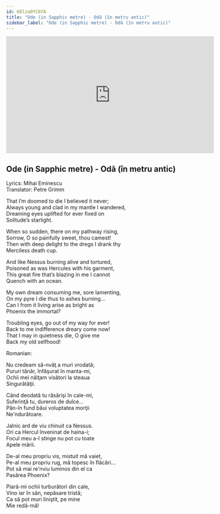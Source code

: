 ```yaml
---
id: K8lza0YC6YA
title: "Ode (in Sapphic metre) - Odă (în metru antic)"
sidebar_label: "Ode (in Sapphic metre) - Odă (în metru antic)"
---
```


<div class="video-float-container">
  <iframe
    width="560"
    height="315"
    src="https://www.youtube.com/embed/K8lza0YC6YA"
    title="YouTube video player"
    frameborder="0"
    allow="accelerometer; autoplay; clipboard-write; encrypted-media; gyroscope; picture-in-picture; web-share"
    referrerpolicy="strict-origin-when-cross-origin"
    allowfullscreen
  ></iframe>
</div>

## Ode (in Sapphic metre) - Odă (în metru antic)

Lyrics: Mihai Eminescu  
Translator: Petre Grimm

That I’m doomed to die I believed it never;  
Always young and clad in my mantle I wandered,  
Dreaming eyes uplifted for ever fixed on  
Solitude’s starlight.

When so sudden, there on my pathway rising,  
Sorrow, O so painfully sweet, thou camest!  
Then with deep delight to the dregs I drank thy  
Merciless death cup.

And like Nessus burning alive and tortured,  
Poisoned as was Hercules with his garment,  
This great fire that’s blazing in me I cannot  
Quench with an ocean.

My own dream consuming me, sore lamenting,  
On my pyre I die thus to ashes burning…  
Can I from it living arise as bright as  
Phoenix the immortal?

Troubling eyes, go out of my way for ever!  
Back to me indifference dreary come now!  
That I may in quietness die, O give me  
Back my old selfhood!

Romanian:

Nu credeam să-nvăţ a muri vrodată;  
Pururi tânăr, înfăşurat în manta-mi,  
Ochii mei nălţam visători la steaua  
Singurătăţii.

Când deodată tu răsărişi în cale-mi,  
Suferinţă tu, dureros de dulce...  
Pân-în fund băui voluptatea morţii  
Ne'ndurătoare.

Jalnic ard de viu chinuit ca Nessus.  
Ori ca Hercul înveninat de haina-i;  
Focul meu a-l stinge nu pot cu toate  
Apele mării.

De-al meu propriu vis, mistuit mă vaiet,  
Pe-al meu propriu rug, mă topesc în flăcări...  
Pot să mai re'nviu luminos din el ca  
Pasărea Phoenix?

Piară-mi ochii turburători din cale,  
Vino iar în sân, nepăsare tristă;  
Ca să pot muri liniştit, pe mine  
Mie redă-mă!
